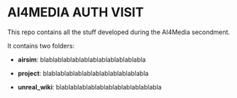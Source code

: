 # AI4MEDIA AUTH VISIT 

This repo contains all the stuff developed during the AI4Media secondment.

It contains two folders: 

* **airsim**: blablablablablablablablablablablabla

* **project**: blablablablablablablablablablablabla

* **unreal_wiki**: blablablablablablablablablablablabla


